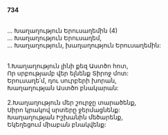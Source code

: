 **734**

\
 ... Խաղաղություն Երուսաղեմին (4)\
 ... Խաղաղություն Երուսաղեմ,\
 ... Խաղաղություն, խաղաղություն Երուսաղեմին:

\
1.Խաղաղություն լինի քեզ Աստծո հոտ,\
Որ սրբությամբ վեր ելնենք Տիրոջ մոտ:\
Երուսաղե՛մ, դու սուրբերի խորան,\
Խաղաղության Աստծո բնակարան:\
\
2.Խաղաղություն մեր շուրջը տարածենք,\
Սիրո կրակով սրտերը ջերմացնենք:\
Խաղաղության Իշխանին մեծարենք,\
Եկեղեցում միաբան բնակվենք:
